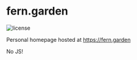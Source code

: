 # fern.garden
![license][license-badge]

Personal homepage hosted at https://fern.garden

No JS!

[license-badge]: https://img.shields.io/github/license/gardenfern/fern.garden?style=flat-square
